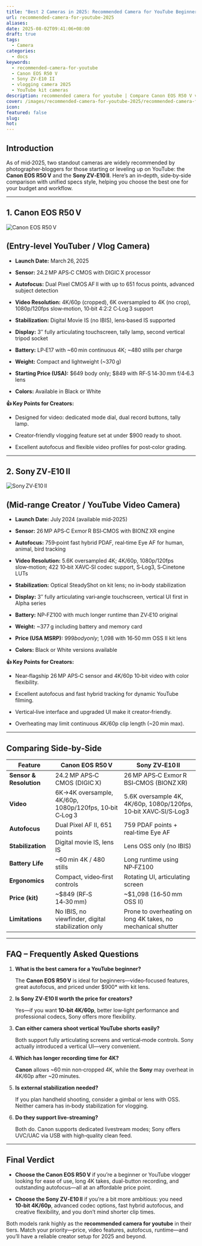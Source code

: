 ```yaml
---
title: "Best 2 Cameras in 2025: Recommended Camera for YouTube Beginners & Creators"
url: recommended-camera-for-youtube-2025
aliases: 
date: 2025-08-02T09:41:06+08:00
draft: true
tags:
  - Camera
categories:
  - docs
keywords:
  - recommended-camera-for-youtube
  - Canon EOS R50 V
  - Sony ZV‑E10 II
  - vlogging camera 2025
  - YouTube kit cameras
description: recommended camera for youtube | Compare Canon EOS R50 V vs Sony ZV‑E10 II, specs, autofocus, video features, pricing & creator setups.
cover: /images/recommended-camera-for-youtube-2025/recommended-camera-for-youtube-2025.webp
icon: 
featured: false
slug: 
hot:
---
```

## **Introduction**

As of mid‑2025, two standout cameras are widely recommended by photographer‑bloggers for those starting or leveling up on YouTube: the **Canon EOS R50 V** and the **Sony ZV‑E10 II**. Here’s an in‑depth, side‑by‑side comparison with unified specs style, helping you choose the best one for your budget and workflow.

---

## **1. Canon EOS R50 V**


![Canon EOS R50 V](/images/recommended-camera-for-youtube-2025/Canon%20EOS%20R50%20V%20camera.jpg)
## **(Entry‑level YouTuber / Vlog Camera)**

- **Launch Date:** March 26, 2025 
    
- **Sensor:** 24.2 MP APS‑C CMOS with DIGIC X processor 
    
- **Autofocus:** Dual Pixel CMOS AF II with up to 651 focus points, advanced subject detection 
    
- **Video Resolution:** 4K/60p (cropped), 6K oversampled to 4K (no crop), 1080p/120fps slow‑motion, 10‑bit 4:2:2 C‑Log 3 support 
    
- **Stabilization:** Digital Movie IS (no IBIS), lens‑based IS supported 
    
- **Display:** 3″ fully articulating touchscreen, tally lamp, second vertical tripod socket 
    
- **Battery:** LP‑E17 with ~60 min continuous 4K; ~480 stills per charge 
    
- **Weight:** Compact and lightweight (~370 g) 
    
- **Starting Price (USA):** $649 body only; $849 with RF‑S 14‑30 mm f/4‑6.3 lens 
    
- **Colors:** Available in Black or White 
    

**👍 Key Points for Creators:**

- Designed for video: dedicated mode dial, dual record buttons, tally lamp. 
    
- Creator‑friendly vlogging feature set at under $900 ready to shoot.
    
- Excellent autofocus and flexible video profiles for post‑color grading.
    

---

## **2. Sony ZV‑E10 II**

![Sony ZV‑E10 II](/images/recommended-camera-for-youtube-2025/Sony%20ZV‑E10%20II%20camera.jpg)
## **(Mid‑range Creator / YouTube Video Camera)**

- **Launch Date:** July 2024 (available mid‑2025) 
    
- **Sensor:** 26 MP APS‑C Exmor R BSI‑CMOS with BIONZ XR engine 
    
- **Autofocus:** 759‑point fast hybrid PDAF, real‑time Eye AF for human, animal, bird tracking 
    
- **Video Resolution:** 5.6K oversampled 4K; 4K/60p, 1080p/120fps slow‑motion; 422 10‑bit XAVC‑SI codec support, S‑Log3, S‑Cinetone LUTs 
    
- **Stabilization:** Optical SteadyShot on kit lens; no in‑body stabilization 
    
- **Display:** 3″ fully articulating vari‑angle touchscreen, vertical UI first in Alpha series 
    
- **Battery:** NP‑FZ100 with much longer runtime than ZV‑E10 original 
    
- **Weight:** ~377 g including battery and memory card 
    
- **Price (USA MSRP):** $999 body only; ~$1,098 with 16‑50 mm OSS II kit lens 
    
- **Colors:** Black or White versions available 
    

  

**👍 Key Points for Creators:**

- Near‑flagship 26 MP APS‑C sensor and 4K/60p 10‑bit video with color flexibility.
    
- Excellent autofocus and fast hybrid tracking for dynamic YouTube filming.
    
- Vertical‑live interface and upgraded UI make it creator‑friendly.
    
- Overheating may limit continuous 4K/60p clip length (~20 min max). 
    

---

## **Comparing Side‑by‑Side**

|**Feature**|**Canon EOS R50 V**|**Sony ZV‑E10 II**|
|---|---|---|
|**Sensor & Resolution**|24.2 MP APS‑C CMOS (DIGIC X)|26 MP APS‑C Exmor R BSI‑CMOS (BIONZ XR)|
|**Video**|6K→4K oversample, 4K/60p, 1080p/120fps, 10‑bit C‑Log 3|5.6K oversample 4K, 4K/60p, 1080p/120fps, 10‑bit XAVC‑SI/S‑Log3|
|**Autofocus**|Dual Pixel AF II, 651 points|759 PDAF points + real‑time Eye AF|
|**Stabilization**|Digital movie IS, lens IS|Lens OSS only (no IBIS)|
|**Battery Life**|~60 min 4K / 480 stills|Long runtime using NP‑FZ100|
|**Ergonomics**|Compact, video‑first controls|Rotating UI, articulating screen|
|**Price (kit)**|~$849 (RF‑S 14‑30 mm)|~$1,098 (16‑50 mm OSS II)|
|**Limitations**|No IBIS, no viewfinder, digital stabilization only|Prone to overheating on long 4K takes, no mechanical shutter|

---

## **FAQ – Frequently Asked Questions**

1. **What is the best camera for a YouTube beginner?**
    
    The **Canon EOS R50 V** is ideal for beginners—video‑focused features, great autofocus, and priced under $900* with kit lens.
    
2. **Is Sony ZV‑E10 II worth the price for creators?**
    
    Yes—if you want **10‑bit 4K/60p**, better low‑light performance and professional codecs, Sony offers more flexibility.
    
3. **Can either camera shoot vertical YouTube shorts easily?**
    
    Both support fully articulating screens and vertical‑mode controls. Sony actually introduced a vertical UI—very convenient.
    
4. **Which has longer recording time for 4K?**
    
    **Canon** allows ~60 min non‑cropped 4K, while the **Sony** may overheat in 4K/60p after ~20 minutes.
    
5. **Is external stabilization needed?**
    
    If you plan handheld shooting, consider a gimbal or lens with OSS. Neither camera has in‑body stabilization for vlogging.
    
6. **Do they support live‑streaming?**
    
    Both do. Canon supports dedicated livestream modes; Sony offers UVC/UAC via USB with high‑quality clean feed.
    

---

## **Final Verdict**

- **Choose the Canon EOS R50 V** if you’re a beginner or YouTube vlogger looking for ease of use, long 4K takes, dual-button recording, and outstanding autofocus—all at an affordable price point.
    
- **Choose the Sony ZV‑E10 II** if you’re a bit more ambitious: you need **10‑bit 4K/60p**, advanced codec options, fast hybrid autofocus, and creative flexibility, and you don’t mind shorter clip times.
  

Both models rank highly as the **recommended camera for youtube** in their tiers. Match your priority—price, video features, autofocus, runtime—and you’ll have a reliable creator setup for 2025 and beyond.
